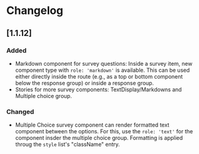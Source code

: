 # Changelog

## [1.1.12]

### Added

- Markdown component for survey questions: Inside a survey item, new component type with `role: 'markdown'` is available. This can be used either directly inside the route (e.g., as a top or bottom component below the response group) or inside a response group.
- Stories for more survey components: TextDisplay/Markdowns and Multiple choice group.

### Changed

- Multiple Choice survey component can render formatted text component between the options. For this, use the `role: 'text'` for the component insder the multiple choice group. Formatting is applied throug the `style` list's "className" entry.
